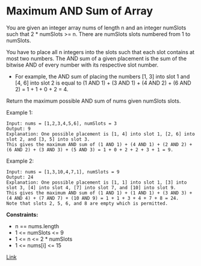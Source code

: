 # Maximum AND Sum of Array

You are given an integer array nums of length n and an integer numSlots such that 2 * numSlots >= n. There are numSlots slots numbered from 1 to numSlots.

You have to place all n integers into the slots such that each slot contains at most two numbers. The AND sum of a given placement is the sum of the bitwise AND of every number with its respective slot number.

- For example, the AND sum of placing the numbers [1, 3] into slot 1 and [4, 6] into slot 2 is equal to (1 AND 1) + (3 AND 1) + (4 AND 2) + (6 AND 2) = 1 + 1 + 0 + 2 = 4.

Return the maximum possible AND sum of nums given numSlots slots.

Example 1:

```
Input: nums = [1,2,3,4,5,6], numSlots = 3
Output: 9
Explanation: One possible placement is [1, 4] into slot 1, [2, 6] into slot 2, and [3, 5] into slot 3. 
This gives the maximum AND sum of (1 AND 1) + (4 AND 1) + (2 AND 2) + (6 AND 2) + (3 AND 3) + (5 AND 3) = 1 + 0 + 2 + 2 + 3 + 1 = 9.
```

Example 2:

```
Input: nums = [1,3,10,4,7,1], numSlots = 9
Output: 24
Explanation: One possible placement is [1, 1] into slot 1, [3] into slot 3, [4] into slot 4, [7] into slot 7, and [10] into slot 9.
This gives the maximum AND sum of (1 AND 1) + (1 AND 1) + (3 AND 3) + (4 AND 4) + (7 AND 7) + (10 AND 9) = 1 + 1 + 3 + 4 + 7 + 8 = 24.
Note that slots 2, 5, 6, and 8 are empty which is permitted.
```

**Constraints:**

- n == nums.length
- 1 <= numSlots <= 9
- 1 <= n <= 2 * numSlots
- 1 <= nums[i] <= 15

[Link](https://leetcode.com/problems/maximum-and-sum-of-array/)